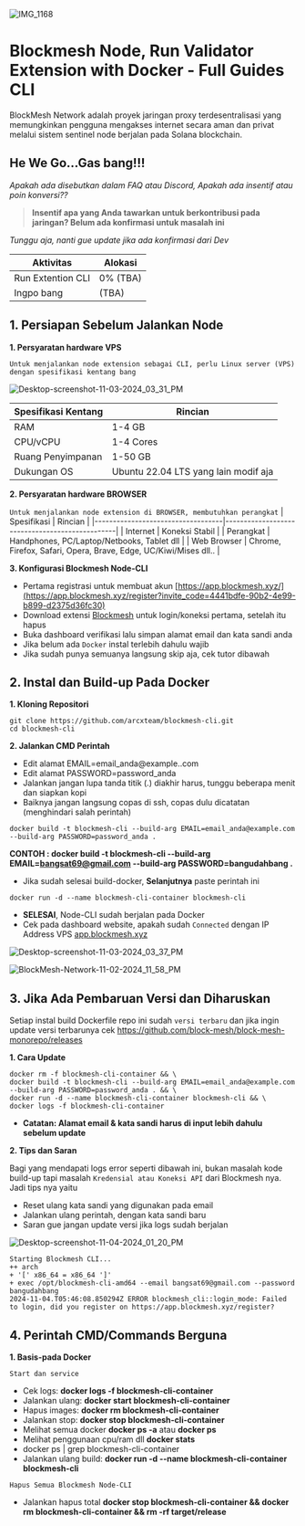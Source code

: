 ![IMG_1168](https://github.com/user-attachments/assets/01cf3f62-0213-4a0e-ad64-4b93d06c4228)

# Blockmesh Node, Run Validator Extension with Docker - Full Guides CLI

BlockMesh Network adalah proyek jaringan proxy terdesentralisasi yang memungkinkan pengguna mengakses internet secara aman dan privat melalui sistem sentinel node berjalan pada Solana blockchain.

## He We Go...Gas bang!!!
*Apakah ada disebutkan dalam FAQ atau Discord, Apakah ada insentif atau poin konversi??*
> **Insentif apa yang Anda tawarkan untuk berkontribusi pada jaringan? Belum ada konfirmasi untuk masalah ini**

*Tunggu aja, nanti gue update jika ada konfirmasi dari Dev*

| Aktivitas             | Alokasi |
|-----------------------|---------|
| Run Extention CLI | 0% (TBA) |
| Ingpo bang | (TBA) |

## 1. Persiapan Sebelum Jalankan Node
**1. Persyaratan hardware VPS** 

`Untuk menjalankan node extension sebagai CLI, perlu Linux server (VPS) dengan spesifikasi kentang bang`

![Desktop-screenshot-11-03-2024_03_31_PM](https://github.com/user-attachments/assets/9076e52e-e7a1-4cb4-b22f-d3b166fd78a7)


| Spesifikasi Kentang               | Rincian                                       |
|-----------------------------------|----------------------------------------------|
| RAM                               | 1-4 GB                                       |
| CPU/vCPU                          | 1-4 Cores                                    |
| Ruang Penyimpanan                 | 1-50 GB                                      |
| Dukungan OS                       | Ubuntu 22.04 LTS yang lain modif aja         |

**2. Persyaratan hardware BROWSER** 

`Untuk menjalankan node extension di BROWSER, membutuhkan perangkat`
|  Spesifikasi                      | Rincian                                         |
|-----------------------------------|------------------------------------------------|
| Internet                          | Koneksi Stabil                            |
| Perangkat                         | Handphones, PC/Laptop/Netbooks, Tablet dll | 
| Web Browser                       | Chrome, Firefox, Safari, Opera, Brave, Edge, UC/Kiwi/Mises dll.. |

**3. Konfigurasi Blockmesh Node-CLI**

- Pertama registrasi untuk membuat akun [https://app.blockmesh.xyz/](https://app.blockmesh.xyz/register?invite_code=4441bdfe-90b2-4e99-b899-d2375d36fc30)
- Download extensi [Blockmesh](https://chromewebstore.google.com/detail/blockmesh-network/obfhoiefijlolgdmphcekifedagnkfjp) untuk login/koneksi pertama, setelah itu hapus
- Buka dashboard verifikasi lalu simpan alamat email dan kata sandi anda
- Jika belum ada `Docker` instal terlebih dahulu wajib
- Jika sudah punya semuanya langsung skip aja, cek tutor dibawah

## 2. Instal dan Build-up Pada Docker

**1. Kloning Repositori**

```
git clone https://github.com/arcxteam/blockmesh-cli.git
cd blockmesh-cli
```

**2. Jalankan CMD Perintah**

- Edit alamat EMAIL=email_anda@example..com
- Edit alamat PASSWORD=password_anda
- Jalankan jangan lupa tanda titik (.) diakhir harus, tunggu beberapa menit dan siapkan kopi
- Baiknya jangan langsung copas di ssh, copas dulu dicatatan (menghindari salah perintah)
  
```
docker build -t blockmesh-cli --build-arg EMAIL=email_anda@example.com --build-arg PASSWORD=password_anda .
```
**CONTOH : docker build -t blockmesh-cli --build-arg EMAIL=bangsat69@gmail.com --build-arg PASSWORD=bangudahbang .**

- Jika sudah selesai build-docker, **Selanjutnya** paste perintah ini

```
docker run -d --name blockmesh-cli-container blockmesh-cli
```
- **SELESAI**, Node-CLI sudah berjalan pada Docker
- Cek pada dashboard website, apakah sudah `Connected` dengan IP Address VPS  [app.blockmesh.xyz](https://app.blockmesh.xyz/)

![Desktop-screenshot-11-03-2024_03_37_PM](https://github.com/user-attachments/assets/8af1b035-39bb-4129-8655-58f9fdb06856)

![BlockMesh-Network-11-02-2024_11_58_PM](https://github.com/user-attachments/assets/7a5fa7d1-404e-46f7-90fe-c5d7a91f1ae0)


## 3. Jika Ada Pembaruan Versi dan Diharuskan

Setiap instal build Dockerfile repo ini sudah `versi terbaru` dan jika ingin update versi terbarunya cek https://github.com/block-mesh/block-mesh-monorepo/releases

**1. Cara Update**

```
docker rm -f blockmesh-cli-container && \
docker build -t blockmesh-cli --build-arg EMAIL=email_anda@example.com --build-arg PASSWORD=password_anda . && \
docker run -d --name blockmesh-cli-container blockmesh-cli && \
docker logs -f blockmesh-cli-container
```
- **Catatan: Alamat email & kata sandi harus di input lebih dahulu sebelum update**

**2. Tips dan Saran**

Bagi yang mendapati logs error seperti dibawah ini, bukan masalah kode build-up tapi masalah `Kredensial atau Koneksi API` dari Blockmesh nya. Jadi tips nya yaitu

- Reset ulang kata sandi yang digunakan pada email
- Jalankan ulang perintah, dengan kata sandi baru
- Saran gue jangan update versi jika logs sudah berjalan

![Desktop-screenshot-11-04-2024_01_20_PM](https://github.com/user-attachments/assets/63b6c05d-0fe6-47f0-abe0-5e82db85e4e2)

```
Starting Blockmesh CLI...
++ arch
+ '[' x86_64 = x86_64 ']'
+ exec /opt/blockmesh-cli-amd64 --email bangsat69@gmail.com --password bangudahbang
2024-11-04.T05:46:08.850294Z ERROR blockmesh_cli::login_mode: Failed to login, did you register on https://app.blockmesh.xyz/register?
```

## 4. Perintah CMD/Commands Berguna

**1. Basis-pada Docker**

`Start dan service`

- Cek logs: **docker logs -f blockmesh-cli-container**
- Jalankan ulang: **docker start blockmesh-cli-container**
- Hapus images: **docker rm blockmesh-cli-container**
- Jalankan stop: **docker stop blockmesh-cli-container**
- Melihat semua docker **docker ps -a** atau **docker ps**
- Melihat penggunaan cpu/ram dll **docker stats**
- docker ps | grep blockmesh-cli-container
- Jalankan ulang build: **docker run -d --name blockmesh-cli-container blockmesh-cli**

`Hapus Semua Blockmesh Node-CLI`

- Jalankan hapus total **docker stop blockmesh-cli-container && docker rm blockmesh-cli-container && rm -rf target/release**
